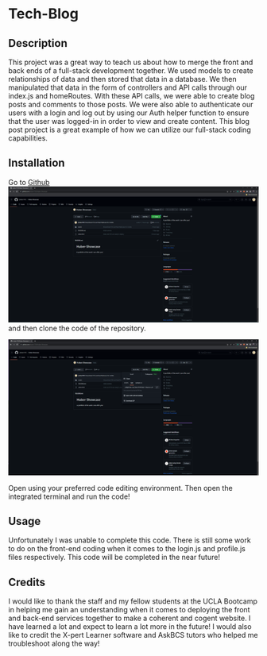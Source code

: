 # Tech-Blog

## Description

This project was a great way to teach us about how to merge the front and back ends of a full-stack development together. We used models to create relationships of data and then stored that data in a database. We then manipulated that data in the form of controllers and API calls through our index.js and homeRoutes. With these API calls, we were able to create blog posts and comments to those posts. We were also able to authenticate our users with a login and log out by using our Auth helper function to ensure that the user was logged-in in order to view and create content. This blog post project is a great example of how we can utilize our full-stack coding capabilities.

## Installation

Go to [Github](www.github.com) ![Github](./public/images/GithubPages.png) and then clone the code of the repository.

![Github Code](./public/images/GithubCode.png)

Open using your preferred code editing environment. Then open the integrated terminal and run the code!

## Usage

Unfortunately I was unable to complete this code. There is still some work to do on the front-end coding when it comes to the login.js and profile.js files respectively. This code will be completed in the near future!

## Credits
I would like to thank the staff and my fellow students at the UCLA Bootcamp in helping me gain an understanding when it comes to deploying the front and back-end services together to make a coherent and cogent website. I have learned a lot and expect to learn a lot more in the future! I would also like to credit the X-pert Learner software and AskBCS tutors who helped me troubleshoot along the way!

